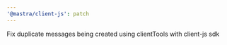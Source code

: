 ```yaml
---
'@mastra/client-js': patch
---
```


Fix duplicate messages being created using clientTools with client-js sdk
